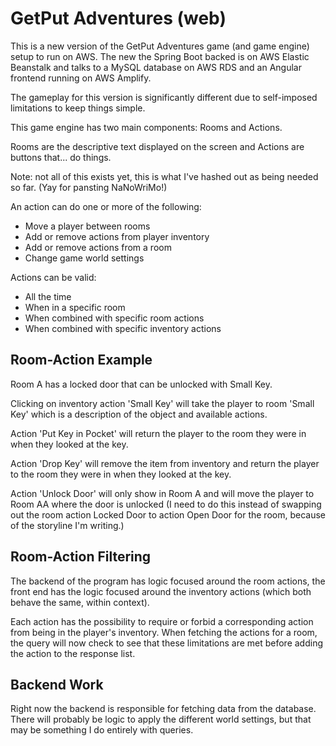 # GetPut Adventures (web)
This is a new version of the GetPut Adventures game (and game engine) setup to run on AWS. The new the Spring Boot backed is on AWS Elastic Beanstalk and talks to a MySQL database on AWS RDS and an Angular frontend running on AWS Amplify.

The gameplay for this version is significantly different due to self-imposed limitations to keep things simple.

This game engine has two main components: Rooms and Actions.

Rooms are the descriptive text displayed on the screen and Actions are buttons that... do things.

Note: not all of this exists yet, this is what I've hashed out as being needed so far. (Yay for pansting NaNoWriMo!)

An action can do one or more of the following:
- Move a player between rooms
- Add or remove actions from player inventory
- Add or remove actions from a room
- Change game world settings

Actions can be valid:
- All the time
- When in a specific room
- When combined with specific room actions
- When combined with specific inventory actions

## Room-Action Example

Room A has a locked door that can be unlocked with Small Key.

Clicking on inventory action 'Small Key' will take the player to room 'Small Key' which is a description of the object and available actions.

Action 'Put Key in Pocket' will return the player to the room they were in when they looked at the key.

Action 'Drop Key' will remove the item from inventory and return the player to the room they were in when they looked at the key.

Action 'Unlock Door' will only show in Room A and will move the player to Room AA where the door is unlocked (I need to do this instead of swapping out the room action Locked Door to action Open Door for the room, because of the storyline I'm writing.)

## Room-Action Filtering

The backend of the program has logic focused around the room actions, the front end has the logic focused around the inventory actions (which both behave the same, within context).

Each action has the possibility to require or forbid a corresponding action from being in the player's inventory. When fetching the actions for a room, the query will now check to see that these limitations are met before adding the action to the response list.

## Backend Work
Right now the backend is responsible for fetching data from the database. There will probably be logic to apply the different world settings, but that may be something I do entirely with queries.
